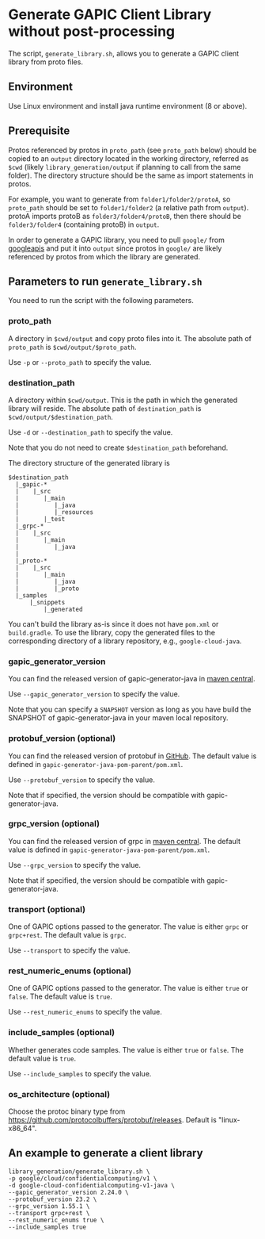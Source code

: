 # Generate GAPIC Client Library without post-processing

The script, `generate_library.sh`, allows you to generate a GAPIC client library from proto files.

## Environment

Use Linux environment and install java runtime environment (8 or above).

## Prerequisite
Protos referenced by protos in `proto_path` (see `proto_path` below) should be copied to an `output`
directory located in the working directory, referred as `$cwd`
(likely `library_generation/output` if planning to call from the same folder).
The directory structure should be the same as import statements in protos.

For example, you want to generate from `folder1/folder2/protoA`, so `proto_path` 
should be set to `folder1/folder2` (a relative path from `output`). 
protoA imports protoB as `folder3/folder4/protoB`, then there should 
be `folder3/folder4` (containing protoB) in `output`.

In order to generate a GAPIC library, you need to pull `google/` from [googleapis](https://github.com/googleapis/googleapis)
and put it into `output` since protos in `google/` are likely referenced by 
protos from which the library are generated.

## Parameters to run `generate_library.sh`

You need to run the script with the following parameters.

### proto_path
A directory in `$cwd/output` and copy proto files into it. 
The absolute path of `proto_path` is `$cwd/output/$proto_path`. 

Use `-p` or `--proto_path` to specify the value.

### destination_path 
A directory within `$cwd/output`. 
This is the path in which the generated library will reside. 
The absolute path of `destination_path` is `$cwd/output/$destination_path`. 

Use `-d` or `--destination_path` to specify the value.
   
Note that you do not need to create `$destination_path` beforehand.

The directory structure of the generated library is
```
$destination_path
  |_gapic-*
  |    |_src
  |       |_main
  |          |_java
  |          |_resources
  |       |_test
  |_grpc-*
  |    |_src
  |       |_main
  |          |_java
  |    
  |_proto-*
  |    |_src
  |       |_main
  |          |_java
  |          |_proto
  |_samples
      |_snippets
          |_generated
```
You can't build the library as-is since it does not have `pom.xml` or `build.gradle`.
To use the library, copy the generated files to the corresponding directory
of a library repository, e.g., `google-cloud-java`.

### gapic_generator_version
You can find the released version of gapic-generator-java in [maven central](https://repo1.maven.org/maven2/com/google/api/gapic-generator-java/).

Use `--gapic_generator_version` to specify the value.

Note that you can specify a `SNAPSHOT` version as long as you have build the SNAPSHOT of gapic-generator-java in your maven
local repository.

### protobuf_version (optional)
You can find the released version of protobuf in [GitHub](https://github.com/protocolbuffers/protobuf/releases/).
The default value is defined in `gapic-generator-java-pom-parent/pom.xml`.

Use `--protobuf_version` to specify the value.

Note that if specified, the version should be compatible with gapic-generator-java.

### grpc_version (optional)
You can find the released version of grpc in [maven central](https://repo1.maven.org/maven2/io/grpc/protoc-gen-grpc-java/).
The default value is defined in `gapic-generator-java-pom-parent/pom.xml`.

Use `--grpc_version` to specify the value.

Note that if specified, the version should be compatible with gapic-generator-java.

### transport (optional)
One of GAPIC options passed to the generator. The value is either `grpc` or `grpc+rest`.
The default value is `grpc`.

Use `--transport` to specify the value.

### rest_numeric_enums (optional)
One of GAPIC options passed to the generator. The value is either `true` or `false`.
The default value is `true`.

Use `--rest_numeric_enums` to specify the value.

### include_samples (optional)
Whether generates code samples. The value is either `true` or `false`. 
The default value is `true`.

Use `--include_samples` to specify the value.

### os_architecture (optional)
Choose the protoc binary type from https://github.com/protocolbuffers/protobuf/releases.
Default is "linux-x86_64".

## An example to generate a client library
```
library_generation/generate_library.sh \
-p google/cloud/confidentialcomputing/v1 \
-d google-cloud-confidentialcomputing-v1-java \
--gapic_generator_version 2.24.0 \
--protobuf_version 23.2 \
--grpc_version 1.55.1 \
--transport grpc+rest \
--rest_numeric_enums true \
--include_samples true
```
